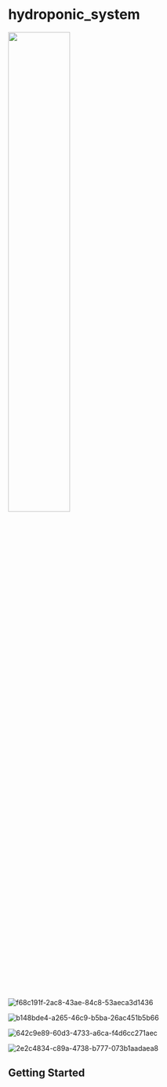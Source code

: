 # hydroponic_system

<img src="![f68c191f-2ac8-43ae-84c8-53aeca3d1436](https://github.com/Anuj-S62/hydroponic_system/assets/96018337/d440d9f0-38fb-4b93-a5e3-86cc24f891df)" width="50%" height="50%" />

![f68c191f-2ac8-43ae-84c8-53aeca3d1436](https://github.com/Anuj-S62/hydroponic_system/assets/96018337/d440d9f0-38fb-4b93-a5e3-86cc24f891df)

![b148bde4-a265-46c9-b5ba-26ac451b5b66](https://github.com/Anuj-S62/hydroponic_system/assets/96018337/3e51d4a4-5c1d-489d-bb55-2ba66fe6b501)

![642c9e89-60d3-4733-a6ca-f4d6cc271aec](https://github.com/Anuj-S62/hydroponic_system/assets/96018337/eba2abc6-35d3-4427-93fc-e21960b65bac)

![2e2c4834-c89a-4738-b777-073b1aadaea8](https://github.com/Anuj-S62/hydroponic_system/assets/96018337/80d41359-7876-45d7-9cad-50124e98ba35)

## Getting Started



